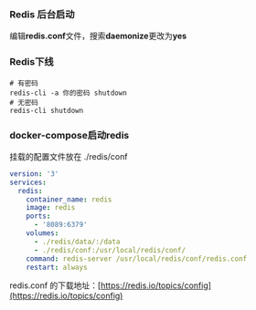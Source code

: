 ### Redis 后台启动

编辑**redis.conf**文件，搜索**daemonize**更改为**yes**

### Redis下线

```shell
# 有密码
redis-cli -a 你的密码 shutdown
# 无密码
redis-cli shutdown
```

### docker-compose启动redis

挂载的配置文件放在 ./redis/conf

```yaml
version: '3'
services:
  redis:
    container_name: redis
    image: redis
    ports:
      - '8089:6379'
    volumes:
      - ./redis/data/:/data
      - ./redis/conf:/usr/local/redis/conf/
    command: redis-server /usr/local/redis/conf/redis.conf
    restart: always
```

redis.conf 的下载地址：[https://redis.io/topics/config](https://redis.io/topics/config)